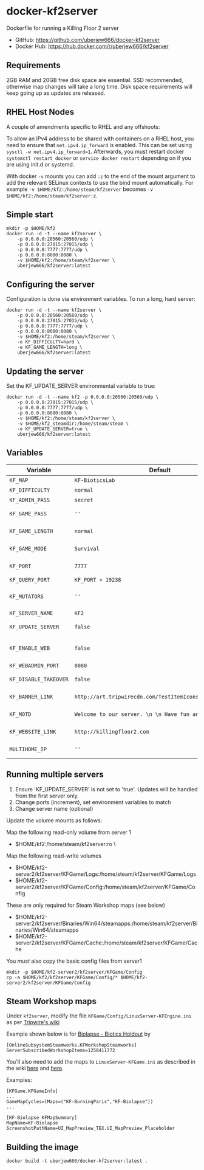 docker-kf2server
==========

Dockerfile for running a Killing Floor 2 server

* GitHub: https://github.com/uberjew666/docker-kf2server
* Docker Hub: https://hub.docker.com/r/uberjew666/kf2server

Requirements
------------

2GB RAM and 20GB free disk space are essential. SSD recommended, otherwise map
changes will take a long time. Disk space requirements will keep going up as 
updates are released.

**RHEL Host Nodes**
------------
A couple of amendments specific to RHEL and any offshoots:

To allow an IPv4 address to be shared with containers on a RHEL host, you need to ensure that `net.ipv4.ip_forward` is enabled. This can be set using `sysctl -w net.ipv4.ip_forward=1`. Afterwards, you must restart docker `systemctl restart docker` or `service docker restart` depending on if you are using init.d or systemd.

With docker `-v` mounts you can add `:z` to the end of the mount argument to add the relevant SELinux contexts to use the bind mount automatically. For example `-v $HOME/kf2:/home/steam/kf2server` becomes `-v $HOME/kf2:/home/steam/kf2server:z`.


Simple start
------------

    mkdir -p $HOME/kf2
    docker run -d -t --name kf2server \
        -p 0.0.0.0:20560:20560/udp \
        -p 0.0.0.0:27015:27015/udp \
        -p 0.0.0.0:7777:7777/udp \
        -p 0.0.0.0:8080:8080 \
        -v $HOME/kf2:/home/steam/kf2server \
        uberjew666/kf2server:latest

Configuring the server
----------------------

Configuration is done via environment variables. To run a long, hard server:

    docker run -d -t --name kf2server \
        -p 0.0.0.0:20560:20560/udp \
        -p 0.0.0.0:27015:27015/udp \
        -p 0.0.0.0:7777:7777/udp \
        -p 0.0.0.0:8080:8080 \
        -v $HOME/kf2:/home/steam/kf2server \
        -e KF_DIFFICULTY=hard \
        -e KF_GAME_LENGTH=long \
        uberjew666/kf2server:latest

Updating the server
-------------------

Set the KF_UPDATE_SERVER environmental variable to true:

    docker run -d -t --name kf2 -p 0.0.0.0:20560:20560/udp \
        -p 0.0.0.0:27015:27015/udp \
        -p 0.0.0.0:7777:7777/udp \
        -p 0.0.0.0:8080:8080 \
        -v $HOME/kf2:/home/steam/kf2server \
        -v $HOME/kf2_steamdir:/home/steam/steam \
        -e KF_UPDATE_SERVER=true \
        uberjew666/kf2server:latest

Variables
---------

| Variable              | Default           | Description                                                                                                                                                                                                |
|-----------------------|-------------------|------------------------------------------------------------------------------------------------------------------------------------------------------------------------------------------------------------|
| `KF_MAP`              | `KF-BioticsLab`   | Starting map when the server is first loaded.                                                                                                                                                              |
| `KF_DIFFICULTY`       | `normal`          | Game difficulty. * normal * hard * suicidal * hellonearth                                                                                                                                                  |
| `KF_ADMIN_PASS`       | `secret`          | Used for web console and in-game admin logins.                                                                                                                                                             |
| `KF_GAME_PASS`        | `''`              | The password used to access the game. Setting this will make the server "private".                                                                                                                         |
| `KF_GAME_LENGTH`      | `normal`          | The length of the game. * short - 4 waves * normal - 7 waves * long - 10 waves                                                                                                                             |
| `KF_GAME_MODE`        | `Survival`        | The gametype to use. * Survival * VersusSurvival * WeeklySurvival * Endless                                                                                                                                |
| `KF_PORT`             | `7777`            | The game port (UDP) used to accept incoming clients. This is the port entered in the ingame console's `open` command.                                                                                      |
| `KF_QUERY_PORT`       | `KF_PORT + 19238` | The query port used to this server instance.                                                                                                                                                               |
| `KF_MUTATORS`         | `''`              | If the mutators are correctly installed on the server they can be used like this: `mutator=ClassicScoreboard.ClassicSCMut,KFMutator.KFMutator_MaxPlayersV2` Multiple mutators must be seperated with a `,` |
| `KF_SERVER_NAME`      | `KF2`             | The server name to display in the server browser.                                                                                                                                                          |
| `KF_UPDATE_SERVER`    | `false`           | Forces steamcmd to download the server files, even if already installed. Useful for when new event updates are released.                                                                                   |
| `KF_ENABLE_WEB`       | `false`           | A boolean toggle for the web interface hosted on the KF_WEBADMIN_PORT (default 8080) If setting this to true, it's recommended you change the `KF_ADMIN_PASS` variable too.                                |
| `KF_WEBADMIN_PORT`    | `8080`            | The port used to access the web admin interface.                                                                                                                                                           |
| `KF_DISABLE_TAKEOVER` | `false`           | Allows the server to be used by other players looking to create a private game when the server is uninhabited.                                                                                             |
| `KF_BANNER_LINK`      | `http://art.tripwirecdn.com/TestItemIcons/MOTDServer.png` | A link to a PNG file to display on the server welcome page. You must escape special characters.                                                                    |
| `KF_MOTD`             | `Welcome to our server. \n \n Have fun and good luck!` | A MOTD message to show under the banner image on the welcome page. You must escape special characters.                                                                |
| `KF_WEBSITE_LINK`     | `http://killingfloor2.com` | A website link shown at the bottom of the srver welcome page to allow the visitor to go to your site. You must escape special characters.                                                         |
| `MULTIHOME_IP`        | `''`              | Sets the IP to run the server on in cases where it has been assigned multiple public IPs.                                                                                                                  |


Running multiple servers
------------------------

1. Ensure 'KF_UPDATE_SERVER' is not set to 'true'. Updates will be handled from the first server only.
2. Change ports (increment), set environment variables to match
3. Change server name (optional)

Update the volume mounts as follows:

Map the following read-only volume from server 1

 - $HOME/kf2:/home/steam/kf2server:ro \

Map the following read-write volumes

 - $HOME/kf2-server2/kf2server/KFGame/Logs:/home/steam/kf2server/KFGame/Logs
 - $HOME/kf2-server2/kf2server/KFGame/Config:/home/steam/kf2server/KFGame/Config

These are only required for Steam Workshop maps (see below)

 - $HOME/kf2-server2/kf2server/Binaries/Win64/steamapps:/home/steam/kf2server/Binaries/Win64/steamapps
 - $HOME/kf2-server2/kf2server/KFGame/Cache:/home/steam/kf2server/KFGame/Cache

You *must* also copy the basic config files from server1

    mkdir -p $HOME/kf2-server2/kf2server/KFGame/Config
    cp -a $HOME/kf2/kf2server/KFGame/Config/* $HOME/kf2-server2/kf2server/KFGame/Config

Steam Workshop maps
-------------------

Under `kf2server`, modify the file `KFGame/Config/LinuxServer-KFEngine.ini` as per [Tripwire's wiki][1]

Example shown below is for [Biolapse - Biotics Holdout][2] by 

[1]: https://wiki.tripwireinteractive.com/index.php?title=Dedicated_Server_(Killing_Floor_2)#Setting_Up_Steam_Workshop_For_Servers
[2]: http://steamcommunity.com/sharedfiles/filedetails/?id=1258411772


    [OnlineSubsystemSteamworks.KFWorkshopSteamworks]
    ServerSubscribedWorkshopItems=1258411772


You'll also need to add the maps to `LinuxServer-KFGame.ini` as described in the wiki [here][3] and [here][4].

[3]: https://wiki.tripwireinteractive.com/index.php?title=Dedicated_Server_%28Killing_Floor_2%29#Maps
[4]: https://wiki.tripwireinteractive.com/index.php?title=Dedicated_Server_%28Killing_Floor_2%29#Get_Custom_Maps_To_Show_In_Web_Admin

Examples:

    [KFGame.KFGameInfo]
    ...
    GameMapCycles=(Maps=("KF-BurningParis","KF-Biolapse"))
    ...

    [KF-Biolapse KFMapSummary]
    MapName=KF-Biolapse
    ScreenshotPathName=UI_MapPreview_TEX.UI_MapPreview_Placeholder


Building the image
------------------

    docker build -t uberjew666/docker-kf2server:latest .

